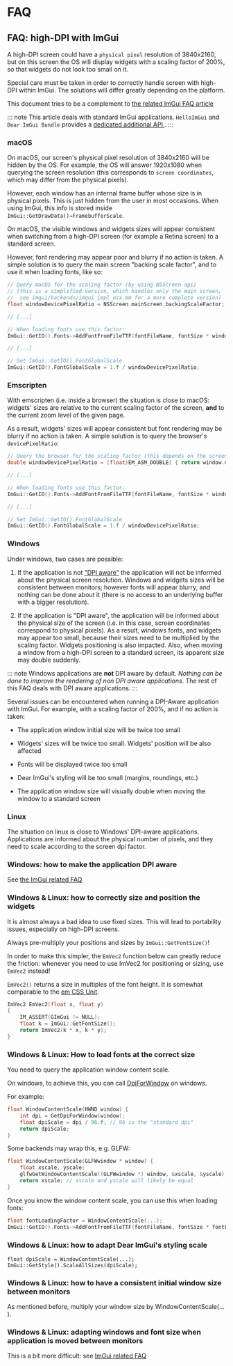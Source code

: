 # FAQ

## FAQ: high-DPI with ImGui

A high-DPI screen could have a `physical pixel` resolution of 3840x2160, but on this screen the OS will display widgets with a scaling factor of 200%, so that widgets do not look too small on it.

Special care must be taken in order to correctly handle screen with high-DPI within ImGui. The solutions will differ greatly depending on the platform.

This document tries to be a complement to [the related ImGui FAQ article](https://github.com/ocornut/imgui/blob/master/docs/FAQ.md#q-how-should-i-handle-dpi-in-my-application)

::: note
This article deals with standard ImGui applications. `HelloImGui` and `Dear ImGui Bundle` provides a [dedicated additional API ](https://github.com/pthom/hello_imgui/blob/master/src/hello_imgui/dpi_aware.h).
:::

### macOS

On macOS, our screen's physical pixel resolution of 3840x2160 will be hidden by the OS. For example, the OS will answer 1920x1080 when querying the screen resolution (this corresponds to `screen coordinates`, which may differ from the physical pixels).

However, each window has an internal frame buffer whose size is in physical pixels. This is just hidden from the user in most occasions. When using ImGui, this info is stored inside `ImGui::GetDrawData()→FramebufferScale`.

On macOS, the visible windows and widgets sizes will appear consistent when switching from a high-DPI screen (for example a Retina screen) to a standard screen.

However, font rendering may appear poor and blurry if no action is taken. A simple solution is to query the main screen \"backing scale factor\", and to use it when loading fonts, like so:

``` cpp
// Query macOS for the scaling factor (by using NSScreen api)
// (this is a simplified version, which handles only the main screen,
//  see imgui/backends/imgui_impl_osx.mm for a more complete version)
float windowDevicePixelRatio = NSScreen.mainScreen.backingScaleFactor;

// [...]

// When loading fonts use this factor:
ImGui::GetIO().Fonts->AddFontFromFileTTF(fontFileName, fontSize * windowDevicePixelRatio);

// [...]

// Set ImGui::GetIO().FontGlobalScale
ImGui::GetIO().FontGlobalScale = 1.f / windowDevicePixelRatio;
```

### Emscripten

With emscripten (i.e. inside a browser) the situation is close to macOS: widgets\' sizes are relative to the current scaling factor of the screen, **and** to the current zoom level of the given page.

As a result, widgets\' sizes will appear consistent but font rendering may be blurry if no action is taken. A simple solution is to query the browser's `devicePixelRatio`:

``` cpp
// Query the browser for the scaling factor (this depends on the screen scaling factor and on the browser zoom level)
double windowDevicePixelRatio = (float)EM_ASM_DOUBLE( { return window.devicePixelRatio; });

// [...]

// When loading fonts use this factor:
ImGui::GetIO().Fonts->AddFontFromFileTTF(fontFileName, fontSize * windowDevicePixelRatio);

// [...]

// Set ImGui::GetIO().FontGlobalScale
ImGui::GetIO().FontGlobalScale = 1.f / windowDevicePixelRatio;
```

### Windows

Under windows, two cases are possible:

1.  If the application is not [\"DPI aware\"](https://learn.microsoft.com/en-us/windows/win32/hidpi/setting-the-default-dpi-awareness-for-a-process) the application will not be informed about the physical screen resolution. Windows and widgets sizes will be consistent between monitors; however fonts will appear blurry, and nothing can be done about it (there is no access to an underlying buffer with a bigger resolution).

2.  If the application is \"DPI aware\", the application will be informed about the physical size of the screen (i.e. in this case, screen coordinates correspond to physical pixels). As a result, windows fonts, and widgets may appear too small, because their sizes need to be multiplied by the scaling factor. Widgets positioning is also impacted. Also, when moving a window from a high-DPI screen to a standard screen, its apparent size may double suddenly.

::: note
Windows applications are **not** DPI aware by default. *Nothing can be done to improve the rendering of non DPI aware applications*. The rest of this FAQ deals with DPI aware applications.
:::

Several issues can be encountered when running a DPI-Aware application with ImGui. For example, with a scaling factor of 200%, and if no action is taken:

-   The application window initial size will be twice too small

-   Widgets\' sizes will be twice too small. Widgets\' position will be also affected

-   Fonts will be displayed twice too small

-   Dear ImGui's styling will be too small (margins, roundings, etc.)

-   The application window size will visually double when moving the window to a standard screen

### Linux

The situation on linux is close to Windows\' DPI-aware applications. Applications are informed about the physical number of pixels, and they need to scale according to the screen dpi factor.

### Windows: how to make the application DPI aware

See [the ImGui related FAQ](https://github.com/ocornut/imgui/blob/master/docs/FAQ.md#q-how-should-i-handle-dpi-in-my-application)

### Windows & Linux: how to correctly size and position the widgets

It is almost always a bad idea to use fixed sizes. This will lead to portability issues, especially on high-DPI screens.

Always pre-multiply your positions and sizes by `ImGui::GetFontSize()`!

In order to make this simpler, the `EmVec2` function below can greatly reduce the friction: whenever you need to use ImVec2 for positioning or sizing, use `EmVec2` instead!

`EmVec2()` returns a size in multiples of the font height. It is somewhat comparable to the [em CSS Unit](https://lyty.dev/css/css-unit.html).

``` cpp
ImVec2 EmVec2(float x, float y)
{
    IM_ASSERT(GImGui != NULL);
    float k = ImGui::GetFontSize();
    return ImVec2(k * x, k * y);
}
```

### Windows & Linux: How to load fonts at the correct size

You need to query the application window content scale.

On windows, to achieve this, you can call [DpiForWindow](https://learn.microsoft.com/en-us/windows/win32/api/winuser/nf-winuser-getdpiforwindow) on windows.

For example:

``` cpp
float WindowContentScale(HWND window) {
    int dpi = GetDpiForWindow(window);
    float dpiScale = dpi / 96.f; // 96 is the "standard dpi"
    return dpiScale;
}
```

Some backends may wrap this, e.g. GLFW:

``` cpp
float WindowContentScale(GLFWwindow * window) {
    float xscale, yscale;
    glfwGetWindowContentScale((GLFWwindow *) window, &xscale, &yscale);
    return xscale; // xscale and yscale will likely be equal
}
```

Once you know the window content scale, you can use this when loading fonts:

``` cpp
float fontLoadingFactor = WindowContentScale(...);
ImGui::GetIO().Fonts->AddFontFromFileTTF(fontFileName, fontSize * fontLoadingFactor);
```

### Windows & Linux: how to adapt Dear ImGui's styling scale

``` cppp
float dpiScale = WindowContentScale(...);
ImGui::GetStyle().ScaleAllSizes(dpiScale);
```

### Windows & Linux: how to have a consistent initial window size between monitors

As mentioned before, multiply your window size by WindowContentScale(...​).

### Windows & Linux: adapting windows and font size when application is moved between monitors

This is a bit more difficult: see [ImGui related FAQ](https://github.com/ocornut/imgui/blob/master/docs/FAQ.md#q-how-should-i-handle-dpi-in-my-application)
